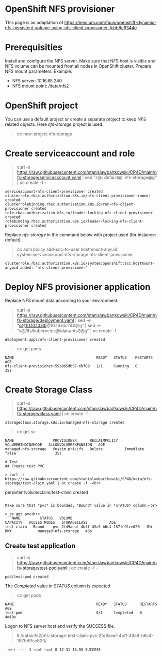 # OpenShift NFS provisioner

This page is an adaptation of https://medium.com/faun/openshift-dynamic-nfs-persistent-volume-using-nfs-client-provisioner-fcbb8c9344e

# Prerequisities

Install and configure the NFS server. Make sure that NFS host is visible and NFS volume can be mounted from all nodes in OpenShift cluster. Prepare NFS mount parameters. Example:

* NFS server: 10.16.65.240
* NFS mount point: /data/nfs2

# OpenShift project

You can use a default project or create a separate project to keep NFS related objects. Here *nfs-storage* project is used.<br>

> oc new-project nfs-storage<br>

# Create serviceaccount and role

 > curl -s https://raw.githubusercontent.com/stanislawbartkowski/CP4D/main/nfs-storage/serviceaccount.yaml | sed "s@: default@: nfs-storage@g" | oc create -f -
```
serviceaccount/nfs-client-provisioner created
clusterrole.rbac.authorization.k8s.io/nfs-client-provisioner-runner created
clusterrolebinding.rbac.authorization.k8s.io/run-nfs-client-provisioner created
role.rbac.authorization.k8s.io/leader-locking-nfs-client-provisioner created
rolebinding.rbac.authorization.k8s.io/leader-locking-nfs-client-provisioner created
```

Replace *nfs-storage* in the command below with project used (for instance: default).<br>

>  oc adm policy add-scc-to-user hostmount-anyuid system:serviceaccount:nfs-storage:nfs-client-provisioner
```
clusterrole.rbac.authorization.k8s.io/system:openshift:scc:hostmount-anyuid added: "nfs-client-provisioner"
```

# Deploy NFS provisioner application

Replace NFS mount data according to your environment.<br>

> curl -s https://raw.githubusercontent.com/stanislawbartkowski/CP4D/main/nfs-storage/deployment.yaml |  sed -e "s@10.10.10.60@10.16.65.240@g" | sed -e "s@/ifs/kubernetes@/data/nfs2@g" | oc create -f -
```
deployment.apps/nfs-client-provisioner created
```

> oc get pods<br>
```
NAME                                      READY   STATUS    RESTARTS   AGE
nfs-client-provisioner-59b865db57-6bf89   1/1     Running   0          38s
```
# Create Storage Class

> curl -s https://raw.githubusercontent.com/stanislawbartkowski/CP4D/main/nfs-storage/class.yaml | oc create -f -
```
storageclass.storage.k8s.io/managed-nfs-storage created
```

> oc get sc
```
NAME                  PROVISIONER      RECLAIMPOLICY   VOLUMEBINDINGMODE   ALLOWVOLUMEEXPANSION   AGE
managed-nfs-storage   fuseim.pri/ifs   Delete          Immediate           false                  35s
```
```
# Test
## Create test PVC

> curl -s https://raw.githubusercontent.com/stanislawbartkowski/CP4D/main/nfs-storage/test-claim.yaml | oc create -f -<br>
```
persistentvolumeclaim/test-claim created
```

Make sure that *pvc* is bounded, *Bound* value in *STATUS* column.<br>

> oc get pvc<br>
```NAME         STATUS   VOLUME                                     CAPACITY   ACCESS MODES   STORAGECLASS          AGE
test-claim   Bound    pvc-2fd9aeaf-4bff-49a9-b6c4-187fe91ce820   1Mi        RWX            managed-nfs-storage   43s
```
## Create test application

> curl -s https://raw.githubusercontent.com/stanislawbartkowski/CP4D/main/nfs-storage/test-pod.yaml | oc create -f -<br>
```
pod/test-pod created
```

The *Completed* value in *STATUS* column is expected.<br>

> oc get pods<br>
```
NAME                                      READY   STATUS      RESTARTS   AGE
test-pod                                  0/1     Completed   0          4m19s
```

Logon to NFS server host and verify the SUCCESS file.<br>
> ll /data/nfs2/nfs-storage-test-claim-pvc-2fd9aeaf-4bff-49a9-b6c4-187fe91ce820/
```
-rw-r--r-- 1 root root 0 12-31 15:55 SUCCESS
```
